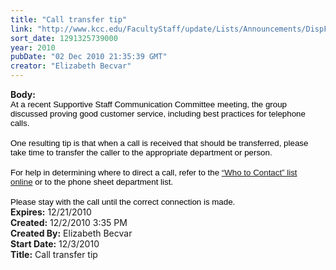 ```yaml
---
title: "Call transfer tip"
link: "http://www.kcc.edu/FacultyStaff/update/Lists/Announcements/DispForm.aspx?ID=15"
sort_date: 1291325739000
year: 2010
pubDate: "02 Dec 2010 21:35:39 GMT"
creator: "Elizabeth Becvar"
---
```


<div><b>Body:</b> <div class=ExternalClass4902F23AB419478E96420A2D35D808C3>
<div>
<p class=MsoNormal style="margin:0in 0in 0pt"><span style="font-size:10pt;color:black;font-family:'Arial','sans-serif'">At a recent Supportive Staff Communication Committee meeting, the group discussed proving good customer service, including best practices for telephone calls.</span></p>
<p class=MsoNormal style="margin:0in 0in 0pt"><span style="font-size:10pt;color:black;font-family:'Arial','sans-serif'"></span> </p>
<p class=MsoNormal style="margin:0in 0in 0pt"><span style="font-size:10pt;color:black;font-family:'Arial','sans-serif'">One resulting tip is that when a call is received that should be transferred, please take time to transfer the caller to the appropriate department or person.</span></p>
<p class=MsoNormal style="margin:0in 0in 0pt"><span style="font-size:10pt;color:black;font-family:'Arial','sans-serif'"></span> </p>
<p class=MsoNormal style="margin:0in 0in 0pt"><span style="font-size:10pt;color:black;font-family:'Arial','sans-serif'">For help in determining where to direct a call, refer to the <a href="/Community/Collegeinfo/Pages/whotocontact.aspx">“Who to Contact” list online</a> or to the phone sheet department list.</span></p>
<p class=MsoNormal style="margin:0in 0in 0pt"><span style="font-size:10pt;color:black;font-family:'Arial','sans-serif'"></span> </p>
<p class=MsoNormal style="margin:0in 0in 0pt"><span style="font-size:10pt;color:black;font-family:'Arial','sans-serif'">Please stay with the call until the correct connection is made.</span></p></div></div></div>
<div><b>Expires:</b> 12/21/2010</div>
<div><b>Created:</b> 12/2/2010 3:35 PM</div>
<div><b>Created By:</b> Elizabeth Becvar</div>
<div><b>Start Date:</b> 12/3/2010</div>
<div><b>Title:</b> Call transfer tip</div>
